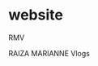 # website
RMV
<!DOCTYPE html>
<html lang="en">
<head>
    <meta charset="UTF-8">
    <meta http-equiv="X-UA-Compatible" content="IE=edge">
    <meta name="viewport" content="width=device-width, initial-scale=1.0">
    <title>Raiza Marianne Vlogs</title>
</head>
<body>
    <div id="banner">RAIZA MARIANNE Vlogs</div>
    
</body>
</html>
